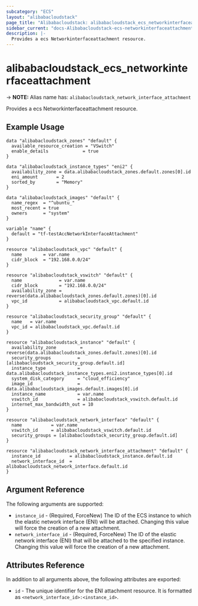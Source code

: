 ```yaml
---
subcategory: "ECS"
layout: "alibabacloudstack"
page_title: "Alibabacloudstack: alibabacloudstack_ecs_networkinterfaceattachment"
sidebar_current: "docs-Alibabacloudstack-ecs-networkinterfaceattachment"
description: |- 
  Provides a ecs Networkinterfaceattachment resource.
---
```


# alibabacloudstack_ecs_networkinterfaceattachment
-> **NOTE:** Alias name has: `alibabacloudstack_network_interface_attachment`

Provides a ecs Networkinterfaceattachment resource.

## Example Usage

```hcl
data "alibabacloudstack_zones" "default" {
  available_resource_creation = "VSwitch"
  enable_details             = true
}

data "alibabacloudstack_instance_types" "eni2" {
  availability_zone = data.alibabacloudstack_zones.default.zones[0].id
  eni_amount       = 2
  sorted_by        = "Memory"
}

data "alibabacloudstack_images" "default" {
  name_regex  = "^ubuntu_"
  most_recent = true
  owners      = "system"
}

variable "name" {
  default = "tf-testAccNetworkInterfaceAttachment"
}

resource "alibabacloudstack_vpc" "default" {
  name        = var.name
  cidr_block  = "192.168.0.0/24"
}

resource "alibabacloudstack_vswitch" "default" {
  name              = var.name
  cidr_block        = "192.168.0.0/24"
  availability_zone = reverse(data.alibabacloudstack_zones.default.zones)[0].id
  vpc_id            = alibabacloudstack_vpc.default.id
}

resource "alibabacloudstack_security_group" "default" {
  name   = var.name
  vpc_id = alibabacloudstack_vpc.default.id
}

resource "alibabacloudstack_instance" "default" {
  availability_zone         = reverse(data.alibabacloudstack_zones.default.zones)[0].id
  security_groups          = [alibabacloudstack_security_group.default.id]
  instance_type            = data.alibabacloudstack_instance_types.eni2.instance_types[0].id
  system_disk_category     = "cloud_efficiency"
  image_id                 = data.alibabacloudstack_images.default.images[0].id
  instance_name            = var.name
  vswitch_id               = alibabacloudstack_vswitch.default.id
  internet_max_bandwidth_out = 10
}

resource "alibabacloudstack_network_interface" "default" {
  name           = var.name
  vswitch_id     = alibabacloudstack_vswitch.default.id
  security_groups = [alibabacloudstack_security_group.default.id]
}

resource "alibabacloudstack_network_interface_attachment" "default" {
  instance_id           = alibabacloudstack_instance.default.id
  network_interface_id  = alibabacloudstack_network_interface.default.id
}
```

## Argument Reference

The following arguments are supported:

* `instance_id` - (Required, ForceNew) The ID of the ECS instance to which the elastic network interface (ENI) will be attached. Changing this value will force the creation of a new attachment.
* `network_interface_id` - (Required, ForceNew) The ID of the elastic network interface (ENI) that will be attached to the specified instance. Changing this value will force the creation of a new attachment.

## Attributes Reference

In addition to all arguments above, the following attributes are exported:

* `id` - The unique identifier for the ENI attachment resource. It is formatted as `<network_interface_id>:<instance_id>`.